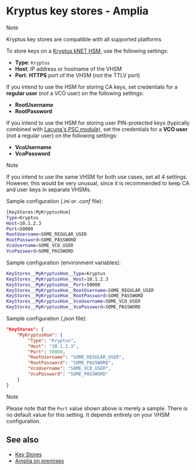 ﻿# Kryptus key stores - Amplia

> [!NOTE]
> Kryptus key stores are compatible with all supported platforms

To store keys on a [Kryptus kNET HSM](https://kryptus.com/en/network-hsm-knet/), use the following settings:

* **Type**: `Kryptus`
* **Host**: IP address or hostname of the VHSM
* **Port**: **HTTPS** port of the VHSM (*not* the TTLV port)

If you intend to use the HSM for storing CA keys, set credentials for a **regular user** (*not* a VCO user) on the following settings:

* **RootUsername**
* **RootPassword**

If you intend to use the HSM for storing user PIN-protected keys (typically combined with [Lacuna's PSC module](../../../psc/index.md)), set the
credentials for a **VCO user** (*not* a regular user) on the following settings:

* **VcoUsername**
* **VcoPassword**

> [!NOTE]
> If you intend to use the same VHSM for both use cases, set all 4 settings. However, this would be very unusual, since it is
> recommended to keep CA and user keys in separate VHSMs.

Sample configuration (*.ini* or *.conf* file):

```bash
[KeyStores:MyKryptusHsm]
Type=Kryptus
Host=10.1.2.3
Port=50000
RootUsername=SOME_REGULAR_USER
RootPassword=SOME_PASSWORD
VcoUsername=SOME_VCO_USER
VcoPassword=SOME_PASSWORD
```

Sample configuration (environment variables):

```bash
KeyStores__MyKryptusHsm__Type=Kryptus
KeyStores__MyKryptusHsm__Host=10.1.2.3
KeyStores__MyKryptusHsm__Port=50000
KeyStores__MyKryptusHsm__RootUsername=SOME_REGULAR_USER
KeyStores__MyKryptusHsm__RootPassword=SOME_PASSWORD
KeyStores__MyKryptusHsm__VcoUsername=SOME_VCO_USER
KeyStores__MyKryptusHsm__VcoPassword=SOME_PASSWORD
```

Sample configuration (*.json* file):

```json
"KeyStores": {
	"MyKryptusHsm": {
		"Type": "Kryptus",
		"Host": "10.1.2.3",
		"Port": 50000,
		"RootUsername": "SOME_REGULAR_USER",
		"RootPassword": "SOME_PASSWORD",
		"VcoUsername": "SOME_VCO_USER",
		"VcoPassword": "SOME_PASSWORD"
	}
}
```

> [!NOTE]
> Please note that the `Port` value shown above is merely a sample. There is no default value for this setting. It depends entirely on your VHSM configuration.

## See also

* [Key Stores](index.md)
* [Amplia on premises](../index.md)
